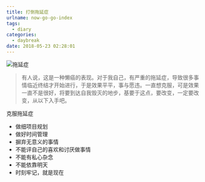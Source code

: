 ```yaml
---
title: 打倒拖延症
urlname: now-go-go-index
tags:
  - diary
categories:
  - daybreak
date: 2018-05-23 02:28:01
---
```

<!-- Hexo daybreak git vb.net 健康 博客设置 网络日志 软件列表 魔法书签 -->
<!--![图]() -->
<!--[]() -->
![拖延症](https://wx3.sinaimg.cn/large/3f2c99ebgy1frkogo8u1aj20qf0jitaa.jpg)
> 有人说，这是一种懒癌的表现。对于我自己，有严重的拖延症，导致很多事情临近终结才开始进行，于是效果平平，事与愿违。一直想克服，可是效果一直不是很好，将要到达自我毁灭的地步，基要于这点，要改变，一定要改变，从以下入手吧。

<!-- more -->

克服拖延症
- 做细项目规划
- 做好时间管理
- 摒弃无意义的事情
- 不能评自己的喜欢和讨厌做事情
- 不能有私心杂念
- 不能依靠明天
- 时刻牢记，就是现在
